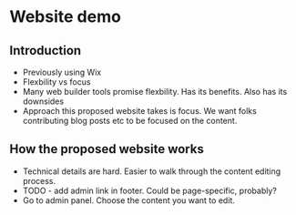 # Website demo

## Introduction

- Previously using Wix
- Flexbility vs focus
- Many web builder tools promise flexbility. Has its benefits. Also has its downsides
- Approach this proposed website takes is focus. We want folks contributing blog posts etc to be focused on the content.

## How the proposed website works

- Technical details are hard. Easier to walk through the content editing process.
- TODO - add admin link in footer. Could be page-specific, probably?
- Go to admin panel. Choose the content you want to edit.